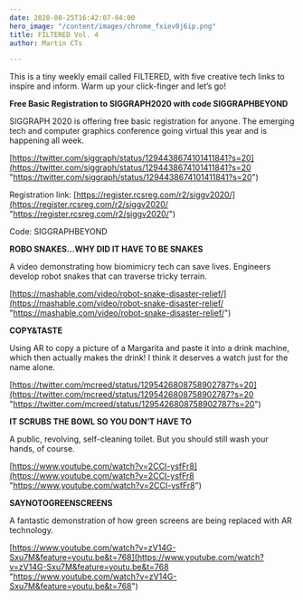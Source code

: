 ```yaml
---
date: 2020-08-25T16:42:07-04:00
hero_image: "/content/images/chrome_fxiev0j6ip.png"
title: FILTERED Vol. 4
author: Martin CTs

---
```

This is a tiny weekly email called FILTERED, with five creative tech links to inspire and inform. Warm up your click-finger and let’s go!

**Free Basic Registration to SIGGRAPH2020 with code SIGGRAPHBEYOND**

SIGGRAPH 2020 is offering free basic registration for anyone. The emerging tech and computer graphics conference going virtual this year and is happening all week.

[https://twitter.com/siggraph/status/1294438674101411841?s=20](https://twitter.com/siggraph/status/1294438674101411841?s=20 "https://twitter.com/siggraph/status/1294438674101411841?s=20")

Registration link: [https://register.rcsreg.com/r2/siggv2020/](https://register.rcsreg.com/r2/siggv2020/ "https://register.rcsreg.com/r2/siggv2020/")

Code: SIGGRAPHBEYOND

**ROBO SNAKES…WHY DID IT HAVE TO BE SNAKES**

A video demonstrating how biomimicry tech can save lives. Engineers develop robot snakes that can traverse tricky terrain.

[https://mashable.com/video/robot-snake-disaster-relief/](https://mashable.com/video/robot-snake-disaster-relief/ "https://mashable.com/video/robot-snake-disaster-relief/")

**COPY&TASTE**

Using AR to copy a picture of a Margarita and paste it into a drink machine, which then actually makes the drink! I think it deserves a watch just for the name alone.

[https://twitter.com/mcreed/status/1295426808758902787?s=20](https://twitter.com/mcreed/status/1295426808758902787?s=20 "https://twitter.com/mcreed/status/1295426808758902787?s=20")

**IT SCRUBS THE BOWL SO YOU DON’T HAVE TO**

A public, revolving, self-cleaning toilet. But you should still wash your hands, of course.

[https://www.youtube.com/watch?v=2CCI-ysfFr8](https://www.youtube.com/watch?v=2CCI-ysfFr8 "https://www.youtube.com/watch?v=2CCI-ysfFr8")

**SAYNOTOGREENSCREENS**

A fantastic demonstration of how green screens are being replaced with AR technology.

[https://www.youtube.com/watch?v=zV14G-Sxu7M&feature=youtu.be&t=768](https://www.youtube.com/watch?v=zV14G-Sxu7M&feature=youtu.be&t=768 "https://www.youtube.com/watch?v=zV14G-Sxu7M&feature=youtu.be&t=768")